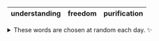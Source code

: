 <!-- word_basket start -->
| understanding | freedom | purification |
| :-----------: | :-----: | :----------: |

<details>
  <summary>These words are chosen at random each day. ✨</summary>
  Take a look inside this repo to see how that works.
</details>
<!-- word_basket end -->
